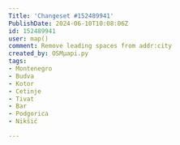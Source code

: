 ```yaml
---
Title: 'Changeset #152489941'
PublishDate: 2024-06-10T10:08:06Z
id: 152489941
user: map()
comment: Remove leading spaces from addr:city
created_by: OSMμapi.py
tags:
- Montenegro
- Budva
- Kotor
- Cetinje
- Tivat
- Bar
- Podgorica
- Nikšić

---
```

